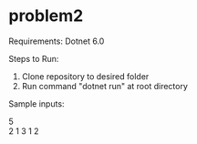 # problem2

Requirements: 
Dotnet 6.0

Steps to Run: 
1) Clone repository to desired folder
2) Run command "dotnet run" at root directory

Sample inputs:

5 <br />
2 1 3 1 2
